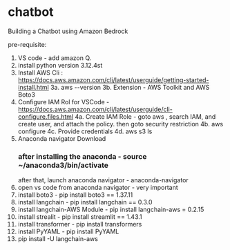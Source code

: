 # chatbot
Building a Chatbot using Amazon Bedrock

pre-requisite:
1. VS code - add amazon Q.
2. install python version 3.12.4st
3. Install AWS Cli : https://docs.aws.amazon.com/cli/latest/userguide/getting-started-install.html
  3a. aws --version
  3b. Extension - AWS Toolkit and AWS Boto3
4. Configure IAM Rol for VSCode - https://docs.aws.amazon.com/cli/latest/userguide/cli-configure.files.html
    4a. Create IAM Role - goto aws , search IAM, and create user, and attach the policy. then goto security restriction 
    4b. aws configure
    4c. Provide credentials
    4d. aws s3 ls
5. Anaconda navigator Download
     ### after installing the anaconda - source ~/anaconda3/bin/activate
     after that, launch anaconda navigator - anaconda-navigator
7. open vs code from anaconda navigator - very important
8. install boto3 - pip install boto3 == 1.37.11
9. install langchain - pip install langchain == 0.3.0
10. install langchain-AWS Module - pip install langchain-aws = 0.2.15
11. install strealit - pip install streamlit == 1.43.1
12. install transformer - pip install transformers
13. install PyYAML - pip install PyYAML
14. pip install -U langchain-aws
   
